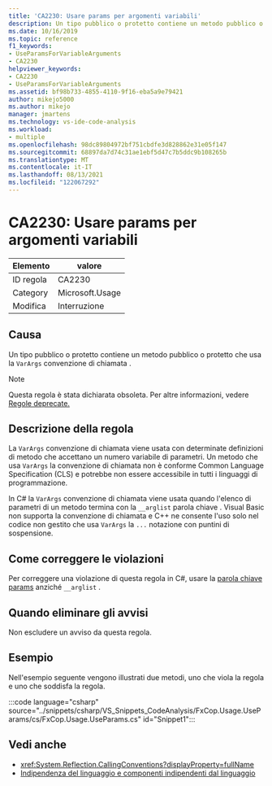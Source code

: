 ```yaml
---
title: 'CA2230: Usare params per argomenti variabili'
description: Un tipo pubblico o protetto contiene un metodo pubblico o protetto che usa la convenzione di chiamata VarArgs.
ms.date: 10/16/2019
ms.topic: reference
f1_keywords:
- UseParamsForVariableArguments
- CA2230
helpviewer_keywords:
- CA2230
- UseParamsForVariableArguments
ms.assetid: bf98b733-4855-4110-9f16-eba5a9e79421
author: mikejo5000
ms.author: mikejo
manager: jmartens
ms.technology: vs-ide-code-analysis
ms.workload:
- multiple
ms.openlocfilehash: 98dc89804972bf751cbdfe3d828862e31e05f147
ms.sourcegitcommit: 68897da7d74c31ae1ebf5d47c7b5ddc9b108265b
ms.translationtype: MT
ms.contentlocale: it-IT
ms.lasthandoff: 08/13/2021
ms.locfileid: "122067292"
---
```

# <a name="ca2230-use-params-for-variable-arguments"></a>CA2230: Usare params per argomenti variabili

|Elemento|valore|
|-|-|
|ID regola|CA2230|
|Category|Microsoft.Usage|
|Modifica|Interruzione|

## <a name="cause"></a>Causa
Un tipo pubblico o protetto contiene un metodo pubblico o protetto che usa la `VarArgs` convenzione di chiamata .

> [!NOTE]
> Questa regola è stata dichiarata obsoleta. Per altre informazioni, vedere [Regole deprecate.](fxcop-unported-deprecated-rules.md)

## <a name="rule-description"></a>Descrizione della regola
La `VarArgs` convenzione di chiamata viene usata con determinate definizioni di metodo che accettano un numero variabile di parametri. Un metodo che usa `VarArgs` la convenzione di chiamata non è conforme Common Language Specification (CLS) e potrebbe non essere accessibile in tutti i linguaggi di programmazione.

In C# la `VarArgs` convenzione di chiamata viene usata quando l'elenco di parametri di un metodo termina con la `__arglist` parola chiave . Visual Basic non supporta la convenzione di chiamata e C++ ne consente l'uso solo nel codice non gestito che usa `VarArgs` la `...` notazione con puntini di sospensione.

## <a name="how-to-fix-violations"></a>Come correggere le violazioni
Per correggere una violazione di questa regola in C#, usare la [parola chiave params](/dotnet/csharp/language-reference/keywords/params) anziché `__arglist` .

## <a name="when-to-suppress-warnings"></a>Quando eliminare gli avvisi
Non escludere un avviso da questa regola.

## <a name="example"></a>Esempio
Nell'esempio seguente vengono illustrati due metodi, uno che viola la regola e uno che soddisfa la regola.

:::code language="csharp" source="../snippets/csharp/VS_Snippets_CodeAnalysis/FxCop.Usage.UseParams/cs/FxCop.Usage.UseParams.cs" id="Snippet1":::

## <a name="see-also"></a>Vedi anche

- <xref:System.Reflection.CallingConventions?displayProperty=fullName>
- [Indipendenza del linguaggio e componenti indipendenti dal linguaggio](/dotnet/standard/language-independence-and-language-independent-components)
